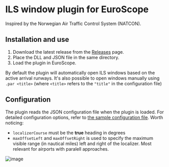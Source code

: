 # ILS window plugin for EuroScope

Inspired by the Norwegian Air Traffic Control System (NATCON).

## Installation and use

1. Download the latest release from the [Releases](https://github.com/EvenAR/ILS-Window/releases) page.
2. Place the DLL and JSON file in the same directory.
3. Load the plugin in EuroScope.

By default the plugin will automatically open ILS windows based on the active arrival runways. It's also possible to open windows manually using `.par <title>` (where `<title>` refers to the `"title"` in the configuration file)

## Configuration

The plugin reads the JSON configuration file when the plugin is loaded. For detailed configuration options, refer to [the sample configuration file](/Sample%20config). Worth noticing:

- `localizerCourse` must be the **true** heading in degrees
- `maxOffsetLeft` and `maxOffsetRight` is used to specify the maximum visible range (in nautical miles) left and right of the localizer. Most relevant for airports with paralell approaches.

![image](https://github.com/user-attachments/assets/49e513da-1fa5-4483-8823-f557a293c05a)
